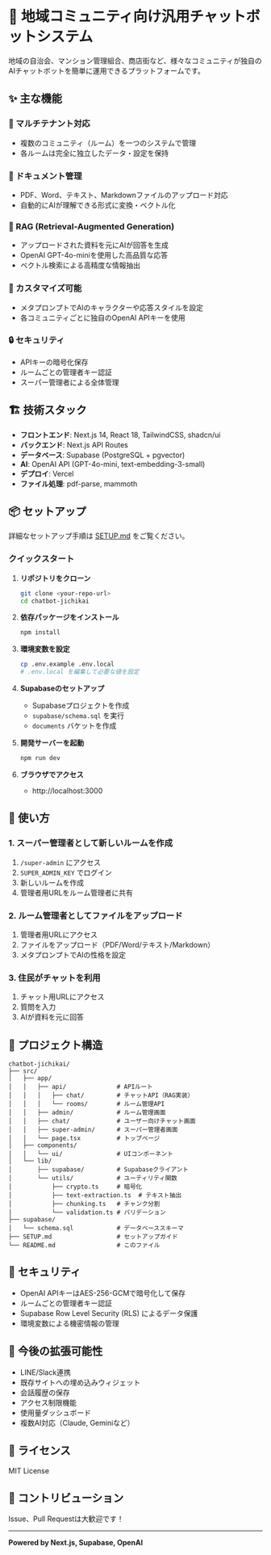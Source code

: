 # 🤖 地域コミュニティ向け汎用チャットボットシステム

地域の自治会、マンション管理組合、商店街など、様々なコミュニティが独自のAIチャットボットを簡単に運用できるプラットフォームです。

## ✨ 主な機能

### 🎯 マルチテナント対応
- 複数のコミュニティ（ルーム）を一つのシステムで管理
- 各ルームは完全に独立したデータ・設定を保持

### 📄 ドキュメント管理
- PDF、Word、テキスト、Markdownファイルのアップロード対応
- 自動的にAIが理解できる形式に変換・ベクトル化

### 🤖 RAG (Retrieval-Augmented Generation)
- アップロードされた資料を元にAIが回答を生成
- OpenAI GPT-4o-miniを使用した高品質な応答
- ベクトル検索による高精度な情報抽出

### 🎨 カスタマイズ可能
- メタプロンプトでAIのキャラクターや応答スタイルを設定
- 各コミュニティごとに独自のOpenAI APIキーを使用

### 🔒 セキュリティ
- APIキーの暗号化保存
- ルームごとの管理者キー認証
- スーパー管理者による全体管理

## 🏗️ 技術スタック

- **フロントエンド**: Next.js 14, React 18, TailwindCSS, shadcn/ui
- **バックエンド**: Next.js API Routes
- **データベース**: Supabase (PostgreSQL + pgvector)
- **AI**: OpenAI API (GPT-4o-mini, text-embedding-3-small)
- **デプロイ**: Vercel
- **ファイル処理**: pdf-parse, mammoth

## 📦 セットアップ

詳細なセットアップ手順は [SETUP.md](./SETUP.md) をご覧ください。

### クイックスタート

1. **リポジトリをクローン**
   ```bash
   git clone <your-repo-url>
   cd chatbot-jichikai
   ```

2. **依存パッケージをインストール**
   ```bash
   npm install
   ```

3. **環境変数を設定**
   ```bash
   cp .env.example .env.local
   # .env.local を編集して必要な値を設定
   ```

4. **Supabaseのセットアップ**
   - Supabaseプロジェクトを作成
   - `supabase/schema.sql` を実行
   - `documents` バケットを作成

5. **開発サーバーを起動**
   ```bash
   npm run dev
   ```

6. **ブラウザでアクセス**
   - http://localhost:3000

## 🚀 使い方

### 1. スーパー管理者として新しいルームを作成

1. `/super-admin` にアクセス
2. `SUPER_ADMIN_KEY` でログイン
3. 新しいルームを作成
4. 管理者用URLをルーム管理者に共有

### 2. ルーム管理者としてファイルをアップロード

1. 管理者用URLにアクセス
2. ファイルをアップロード（PDF/Word/テキスト/Markdown）
3. メタプロンプトでAIの性格を設定

### 3. 住民がチャットを利用

1. チャット用URLにアクセス
2. 質問を入力
3. AIが資料を元に回答

## 📁 プロジェクト構造

```
chatbot-jichikai/
├── src/
│   ├── app/
│   │   ├── api/              # APIルート
│   │   │   ├── chat/         # チャットAPI（RAG実装）
│   │   │   └── rooms/        # ルーム管理API
│   │   ├── admin/            # ルーム管理画面
│   │   ├── chat/             # ユーザー向けチャット画面
│   │   ├── super-admin/      # スーパー管理者画面
│   │   └── page.tsx          # トップページ
│   ├── components/
│   │   └── ui/               # UIコンポーネント
│   └── lib/
│       ├── supabase/         # Supabaseクライアント
│       └── utils/            # ユーティリティ関数
│           ├── crypto.ts     # 暗号化
│           ├── text-extraction.ts  # テキスト抽出
│           ├── chunking.ts   # チャンク分割
│           └── validation.ts # バリデーション
├── supabase/
│   └── schema.sql            # データベーススキーマ
├── SETUP.md                  # セットアップガイド
└── README.md                 # このファイル
```

## 🔐 セキュリティ

- OpenAI APIキーはAES-256-GCMで暗号化して保存
- ルームごとの管理者キー認証
- Supabase Row Level Security (RLS) によるデータ保護
- 環境変数による機密情報の管理

## 🌟 今後の拡張可能性

- LINE/Slack連携
- 既存サイトへの埋め込みウィジェット
- 会話履歴の保存
- アクセス制限機能
- 使用量ダッシュボード
- 複数AI対応（Claude, Geminiなど）

## 📄 ライセンス

MIT License

## 🤝 コントリビューション

Issue、Pull Requestは大歓迎です！

---

**Powered by Next.js, Supabase, OpenAI**
